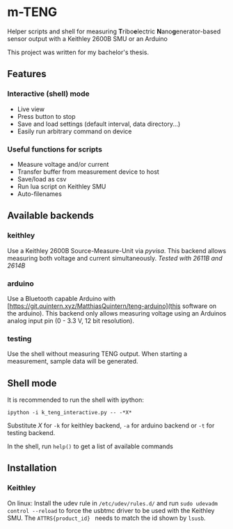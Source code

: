 # m-TENG
Helper scripts and shell for measuring **T**ribo**e**lectric **N**ano**g**enerator-based sensor output with a Keithley 2600B SMU or an Arduino

This project was written for my bachelor's thesis.

## Features

### Interactive (shell) mode
- Live view
- Press button to stop
- Save and load settings (default interval, data directory...)
- Easily run arbitrary command on device


### Useful functions for scripts
- Measure voltage and/or current
- Transfer buffer from measurement device to host
- Save/load as csv
- Run lua script on Keithley SMU
- Auto-filenames


## Available backends
### keithley
Use a Keithley 2600B Source-Measure-Unit via *pyvisa*. This backend allows measuring both voltage and current simultaneously. *Tested with 2611B and 2614B*

### arduino
Use a Bluetooth capable Arduino with [https://git.quintern.xyz/MatthiasQuintern/teng-arduino](this software on the arduino).
This backend only allows measuring voltage using an Arduinos analog input pin (0 - 3.3 V, 12 bit resolution).

### testing
Use the shell without measuring TENG output. When starting a measurement, sample data will be generated.


## Shell mode
It is recommended to run the shell with ipython:
```shell
ipython -i k_teng_interactive.py -- -*X*
```
Substitute *X* for `-k` for keithley backend, `-a` for arduino backend or `-t` for testing backend.

In the shell, run `help()` to get a list of available commands


## Installation
### Keithley
On linux:
Install the udev rule in `/etc/udev/rules.d/` and run `sudo udevadm control --reload` to force the usbtmc driver to be used with the Keithley SMU.
The `ATTRS{product_id} ` needs to match the id shown by `lsusb`.
